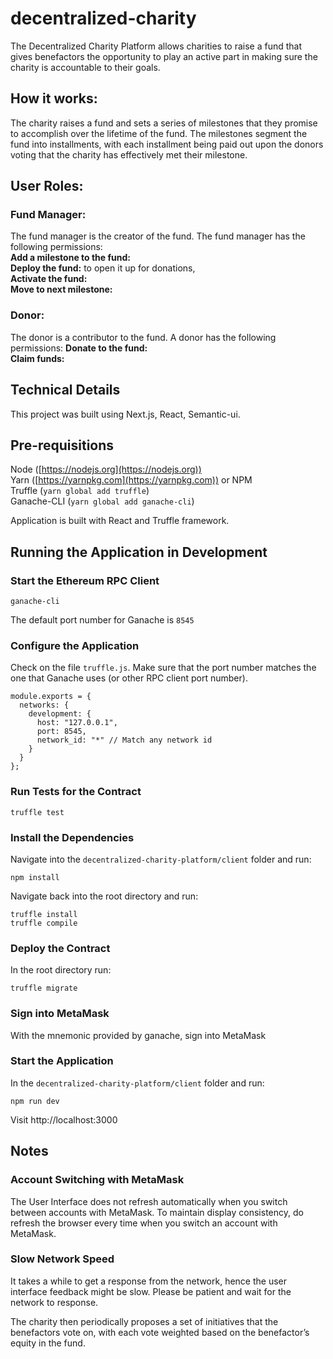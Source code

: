 # decentralized-charity

The Decentralized Charity Platform allows charities to raise a fund that gives benefactors the opportunity to play an active part in making sure the charity is accountable to their goals.

## How it works:

The charity raises a fund and sets a series of milestones that they promise to accomplish over the lifetime of the fund. The milestones segment the fund into installments, with each installment being paid out upon the donors voting that the charity has effectively met their milestone.

## User Roles:

### Fund Manager:
The fund manager is the creator of the fund. The fund manager has the following permissions:  
**Add a milestone to the fund:**  
**Deploy the fund:**  to open it up for donations,  
**Activate the fund:**  
**Move to next milestone:**  

### Donor:
The donor is a contributor to the fund. A donor has the following permissions:
**Donate to the fund:**  
**Claim funds:**  

## Technical Details

This project was built using Next.js, React, Semantic-ui.

## Pre-requisitions

Node ([https://nodejs.org](https://nodejs.org)) <br>
Yarn ([https://yarnpkg.com](https://yarnpkg.com)) or NPM<br>
Truffle (`yarn global add truffle`) <br>
Ganache-CLI (`yarn global add ganache-cli`) <br>

Application is built with React and Truffle framework.


## Running the Application in Development

### Start the Ethereum RPC Client
```
ganache-cli
```
The default port number for Ganache is `8545`


### Configure the Application

Check on the file `truffle.js`. Make sure that the port number matches the one that Ganache uses (or other RPC client port number).
```
module.exports = {
  networks: {
    development: {
      host: "127.0.0.1",
      port: 8545,
      network_id: "*" // Match any network id
    }
  }
};
```


### Run Tests for the Contract
```
truffle test
```

### Install the Dependencies
Navigate into the `decentralized-charity-platform/client` folder and run:
```
npm install
```

Navigate back into the root directory and run:
```
truffle install
truffle compile
```

### Deploy the Contract
In the root directory run:
```
truffle migrate
```
### Sign into MetaMask
With the mnemonic provided by ganache, sign into MetaMask

### Start the Application
In the `decentralized-charity-platform/client` folder and run:

```
npm run dev
```
Visit http://localhost:3000


## Notes

### Account Switching with MetaMask

The User Interface does not refresh automatically when you switch between accounts with MetaMask. To maintain display consistency, do refresh the browser every time when you switch an account with MetaMask.

### Slow Network Speed

It takes a while to get a response from the network, hence the user interface feedback might be slow. Please be patient and wait for the network to response.












The charity then periodically proposes a set of initiatives that the benefactors vote on, with each vote weighted based on the benefactor’s equity in the fund.
